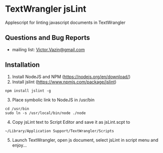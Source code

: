 # TextWrangler jsLint
Applescript for linting javascript documents in TextWrangler

## Questions and Bug Reports
* mailing list: Victor.Vazin@gmail.com

## Installation
1. Install NodeJS and NPM (https://nodejs.org/en/download/) 
2. Install jslint (https://www.npmjs.com/package/jslint)
```
npm install jslint -g
```
3. Place symbolic link to NodeJS in /usr/bin
```
cd /usr/bin
sudo ln -s /usr/local/bin/node ./node
```
4. Copy jsLint text to Script Editor and save it as jsLint.scpt to
```
~/Library/Application Support/TextWrangler/Scripts
```
5. Launch TextWrangler, open js document, select jsLint in script menu and enjoy...

